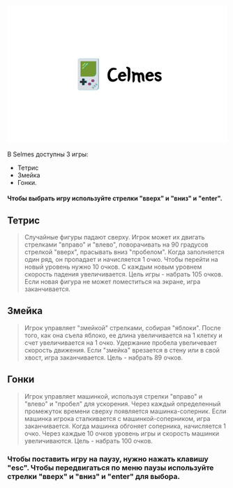 ![logo](https://github.com/Istox13/celmes/blob/master/games/data/logo.png?raw=true)

В Selmes доступны 3 игры:
  * Тетрис
  * Змейка
  * Гонки. 
   
#### Чтобы выбрать игру используйте стрелки "вверх" и "вниз" и "enter".

## Тетрис
> Случайные фигуры падают сверху. Игрок может их двигать стрелками "вправо" и "влево", поворачивать на 90 градусов стрелкой "вверх", прасывать вниз "пробелом". Когда заполняется один ряд, он пропадает и начисляется 1 очко. Чтобы перейти на новый уровень нужно 10 очков. С каждым новым уровнем скорость падения увеличивается. Цель игры - набрать 105 очков. Если новая фигура не может поместиться на экране, игра заканчивается.

## Змейка
> Игрок управляет "змейкой" стрелками, собирая "яблоки". После того, как она съела яблоко, ее длина увеличивается на 1 клетку и счет увеличивается на 1 очко. Удержание пробела увеличевает скорость движения. Если "змейка" врезается в стену или в свой хвост, игра заканчивается. Цель - набрать 89 очков. 

## Гонки
> Игрок управляет машинкой, используя стрелки "вправо" и "влево" и "пробел" для ускорения. Через каждый определенный промежуток времени сверху появляется машинка-соперник. Если машинка игрока сталкивается с машинкой-соперником, игра заканчивается. Когда машинка обгоняет соперника, начисляется 1 очко. Через каждые 10 очков уровень игры и скорость машинки увеличиваются. Цель - набрать 100 очков.

### Чтобы поставить игру на паузу, нужно нажать клавишу "esc". Чтобы передвигаться по меню паузы используйте стрелки "вверх" и "вниз" и "enter" для выбора.


